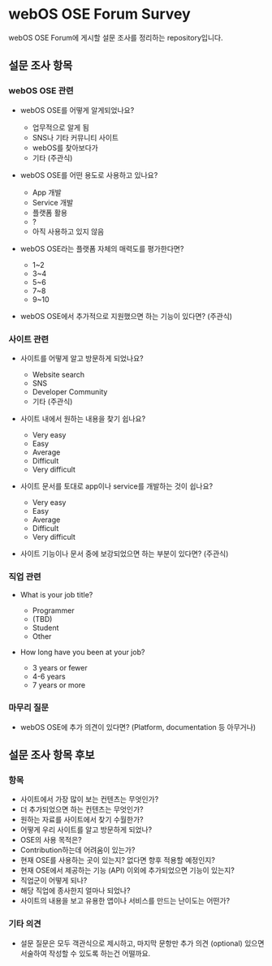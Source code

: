 # webOS OSE Forum Survey

webOS OSE Forum에 게시할 설문 조사를 정리하는 repository입니다.

## 설문 조사 항목

### webOS OSE 관련

- webOS OSE를 어떻게 알게되었나요?
    - 업무적으로 알게 됨
    - SNS나 기타 커뮤니티 사이트
    - webOS를 찾아보다가
    - 기타 (주관식)

- webOS OSE를 어떤 용도로 사용하고 있나요?
    - App 개발
    - Service 개발
    - 플랫폼 활용
    - ?
    - 아직 사용하고 있지 않음

- webOS OSE라는 플랫폼 자체의 매력도를 평가한다면?
 
    - 1~2
    - 3~4
    - 5~6
    - 7~8
    - 9~10

- webOS OSE에서 추가적으로 지원했으면 하는 기능이 있다면? (주관식)

### 사이트 관련

- 사이트를 어떻게 알고 방문하게 되었나요?
    - Website search
    - SNS
    - Developer Community
    - 기타 (주관식)

- 사이트 내에서 원하는 내용을 찾기 쉽나요?
    - Very easy
    - Easy
    - Average
    - Difficult
    - Very difficult

- 사이트 문서를 토대로 app이나 service를 개발하는 것이 쉽나요?
    - Very easy
    - Easy
    - Average
    - Difficult
    - Very difficult

- 사이트 기능이나 문서 중에 보강되었으면 하는 부분이 있다면? (주관식)

### 직업 관련

- What is your job title?
    - Programmer
    - (TBD)
    - Student
    - Other

- How long have you been at your job?
    - 3 years or fewer
    - 4-6 years
    - 7 years or more

### 마무리 질문

- webOS OSE에 추가 의견이 있다면? (Platform, documentation 등 아무거나)

## 설문 조사 항목 후보

### 항목

- 사이트에서 가장 많이 보는 컨텐츠는 무엇인가?
- 더 추가되었으면 하는 컨텐츠는 무엇인가?
- 원하는 자료를 사이트에서 찾기 수월한가?
- 어떻게 우리 사이트를 알고 방문하게 되었나?
- OSE의 사용 목적은?
- Contribution하는데 어려움이 있는가?
- 현재 OSE를 사용하는 곳이 있는지? 없다면 향후 적용할 예정인지?
- 현재 OSE에서 제공하는 기능 (API) 이외에 추가되었으면 기능이 있는지?
- 직업군이 어떻게 되나?
- 해당 직업에 종사한지 얼마나 되었나?
- 사이트의 내용을 보고 유용한 앱이나 서비스를 만드는 난이도는 어떤가?

### 기타 의견

- 설문 질문은 모두 객관식으로 제시하고, 마지막 문항만 추가 의견 (optional) 있으면 서술하여 작성할 수 있도록 하는건 어떨까요. 